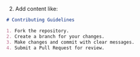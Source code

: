 2. Add content like:  
```markdown
# Contributing Guidelines

1. Fork the repository.
2. Create a branch for your changes.
3. Make changes and commit with clear messages.
4. Submit a Pull Request for review.
